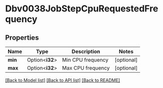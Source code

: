 # Dbv0038JobStepCpuRequestedFrequency

## Properties

Name | Type | Description | Notes
------------ | ------------- | ------------- | -------------
**min** | Option<**i32**> | Min CPU frequency | [optional]
**max** | Option<**i32**> | Max CPU frequency | [optional]

[[Back to Model list]](../README.md#documentation-for-models) [[Back to API list]](../README.md#documentation-for-api-endpoints) [[Back to README]](../README.md)


